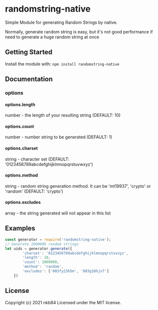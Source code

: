 # randomstring-native

Simple Module for generating Random Strings by native.

Normally, generate random string is easy, but it's not good performance if need to generate a huge random string at once

## Getting Started
Install the module with: `npm install randomstring-native`

## Documentation

### options

#### options.length

number - the length of your resulting string (DEFAULT: 10)

#### options.count

number - number string to be generated (DEFAULT: 1)

#### options.charset

string - character set (DEFAULT: '0123456789abcdefghijklmnopqrstuvwxyz')

#### options.method

string - random string generation method. It can be 'mt19937', 'crypto' or 'random' (DEFAULT: 'crypto')

#### options.excludes

array - the string generated will not appear in this list

## Examples

```javascript
const generator = require('randomstring-native');
// Generate 1000000 random strings
let uids = generator.generate({
        'charset': '0123456789abcdefghijklmnopqrstuvxyz',
        'length': 10,
        'count': 1000000,
        'method': 'random',
        'excludes': ['003fy23h5m', '003g18hjv7']
    })
```

## License
Copyright (c) 2021 nkb84
Licensed under the MIT license.